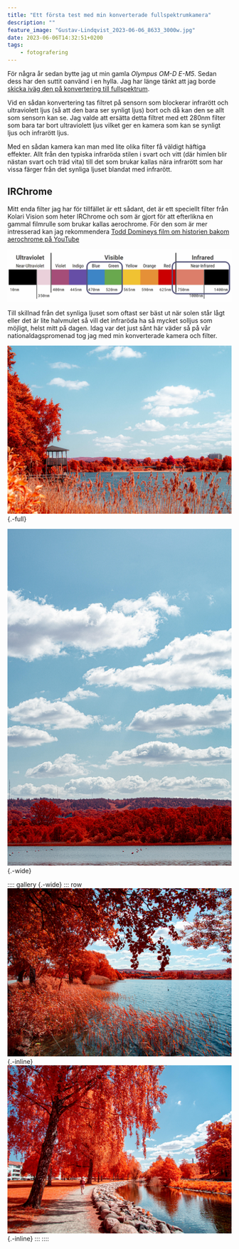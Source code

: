 ```yaml
---
title: "Ett första test med min konverterade fullspektrum­kamera"
description: ""
feature_image: "Gustav-Lindqvist_2023-06-06_8633_3000w.jpg"
date: 2023-06-06T14:32:51+0200
tags:
    - fotografering
---
```


För några år sedan bytte jag ut min gamla _Olympus OM-D E-M5_. Sedan dess har den suttit oanvänd i en hylla. Jag har länge tänkt att jag borde [skicka iväg den på konvertering till fullspektrum][IRreCams].

Vid en sådan konvertering tas filtret på sensorn som blockerar infrarött och ultraviolett ljus (så att den bara ser synligt ljus) bort och då kan den se allt som sensorn kan se. Jag valde att ersätta detta filtret med ett 280nm filter som bara tar bort ultraviolett ljus vilket ger en kamera som kan se synligt ljus och infrarött ljus.

Med en sådan kamera kan man med lite olika filter få väldigt häftiga effekter. Allt från den typiska infraröda stilen i svart och vitt (där himlen blir nästan svart och träd vita) till det som brukar kallas nära infrarött som har vissa färger från det synliga ljuset blandat med infrarött.

## IRChrome

Mitt enda filter jag har för tillfället är ett sådant, det är ett speciellt filter från Kolari Vision som heter IRChrome och som är gjort för att efterlikna en gammal filmrulle som brukar kallas aerochrome. För den som är mer intresserad kan jag rekommendera [Todd Domineys film om historien bakom aerochrome på YouTube][YouTube - Story of Kodak Aerochrome Part 1]

![Diagram över ett spektrum där det gröna och blå ljuset är inringat samt det infraröda](irchrome_spectrum.png "Ungefärligt spektrum för det ljus som filtret IRChrome släpper igenom.<br>[Från Rob Sheas film om IRChrome YouTube](https://www.youtube.com/watch?v=IifxAny9rCM)")

Till skillnad från det synliga ljuset som oftast ser bäst ut när solen står lågt eller det är lite halvmulet så vill det infraröda ha så mycket solljus som möjligt, helst mitt på dagen. Idag var det just sånt här väder så på vår nationaldagspromenad tog jag med min konverterade kamera och filter.

![En bild på Rocksjön i Jönköping, till vänster syns ett utsiktstorn. Bilden är tagen med ett filter som gör att träd och buskar lyser intensivt rött medans himmel och vatten fortfarande är blått.](Gustav-Lindqvist_2023-06-06_8612_3000w.jpg){.-full}

![Vertikal bild med Rocksjön i förgrunden och skog bakom. Vid horisonten syns Bondberget under en blå himmel med några moln. Bilden är tagen med ett filter som gör att träd och buskar lyser intensivt rött medans himmel och vatten fortfarande är blått.](Gustav-Lindqvist_2023-06-06_8621-Pano_3000w.jpg "Bondberget och Järabacken under en blå himmel"){.-wide}

:::: gallery {.-wide}
::: row
![Rocksjöns norra strandkant med vass i förgrunden och några träd som hänger ut över vattnet. Bilden är tagen med ett filter som gör att träd och buskar lyser intensivt rött medans himmel och vatten fortfarande är blått.](Gustav-Lindqvist_2023-06-06_8625_3000w.jpg){.-inline}
![Ån i Liljeholmsparken med en stig bredvid. En bit in i bilden syns en person på stigen mellan två träd. Bilden är tagen med ett filter som gör att träd och buskar lyser intensivt rött medans himmel och vatten fortfarande är blått.](Gustav-Lindqvist_2023-06-06_8632_3000w.jpg){.-inline}
:::
::::

[IRreCams]: https://irrecams.de/en/
[Kolari Vision - IRCHROME filter]: https://kolarivision.com/the-irchrome-infrared-photography-filter-our-digital-version-of-kodak-aerochrome/
[YouTube - Story of Kodak Aerochrome Part 1]: https://www.youtube.com/watch?v=NWl1HINQUao
[YouTube - Story of Kodak Aerochrome Part 2]: https://www.youtube.com/watch?v=AUgogt515Jk
